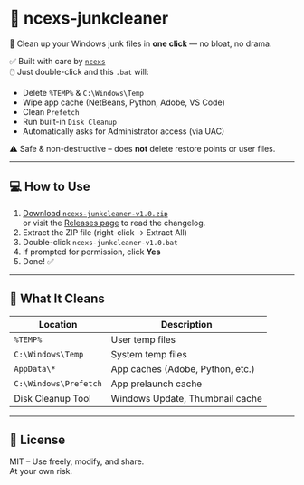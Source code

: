 # 🧹 ncexs-junkcleaner

🧼 Clean up your Windows junk files in **one click** — no bloat, no drama.

✅ Built with care by [`ncexs`](https://github.com/ncexs)  
🖱️ Just double-click and this `.bat` will:
- Delete `%TEMP%` & `C:\Windows\Temp`
- Wipe app cache (NetBeans, Python, Adobe, VS Code)
- Clean `Prefetch`
- Run built-in `Disk Cleanup`
- Automatically asks for Administrator access (via UAC)

⚠️ Safe & non-destructive – does **not** delete restore points or user files.

---

## 💻 How to Use

1. [Download `ncexs-junkcleaner-v1.0.zip`](https://github.com/ncexs/ncexs-junkcleaner/releases/download/v1.0/ncexs-junkcleaner-v1.0.zip)  
   or visit the [Releases page](https://github.com/ncexs/ncexs-junkcleaner/releases) to read the changelog.
2. Extract the ZIP file (right-click → Extract All)
3. Double-click `ncexs-junkcleaner-v1.0.bat`
4. If prompted for permission, click **Yes**
5. Done! ✅

---

## 🔐 What It Cleans

| Location                    | Description                       |
|----------------------------|-----------------------------------|
| `%TEMP%`                   | User temp files                   |
| `C:\Windows\Temp`          | System temp files                 |
| `AppData\*`                | App caches (Adobe, Python, etc.) |
| `C:\Windows\Prefetch`      | App prelaunch cache               |
| Disk Cleanup Tool          | Windows Update, Thumbnail cache  |

---

## 🤝 License

MIT – Use freely, modify, and share.  
At your own risk.
